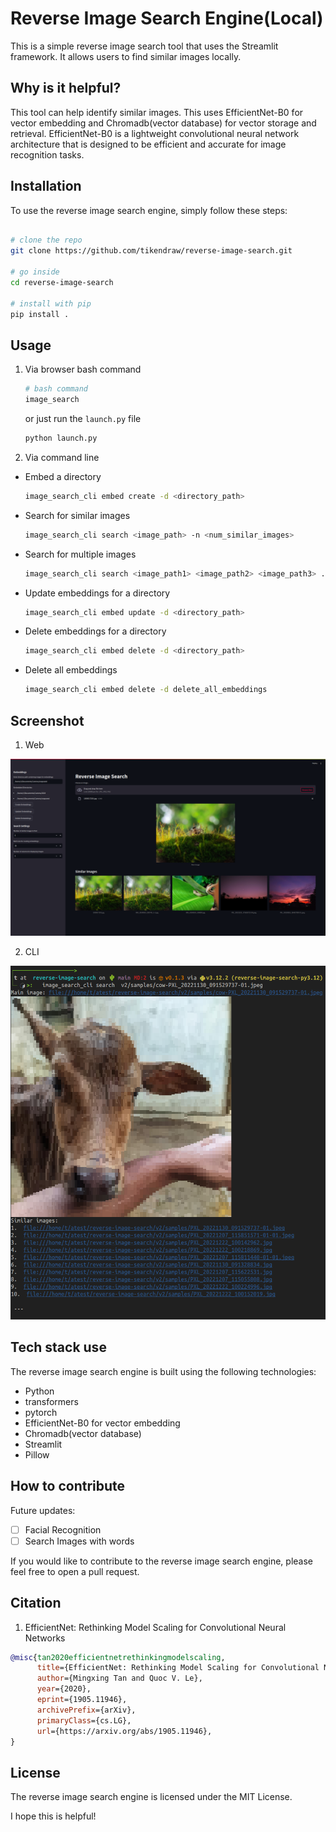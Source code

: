 # Reverse Image Search Engine(Local)
This is a simple reverse image search tool that uses the Streamlit framework. It allows users to find similar images locally.

## Why is it helpful?
This tool can help identify similar images. This uses EfficientNet-B0 for vector embedding and Chromadb(vector database) for vector storage and retrieval. EfficientNet-B0 is a lightweight convolutional neural network architecture that is designed to be efficient and accurate for image recognition tasks. 

## Installation
To use the reverse image search engine, simply follow these steps:

```bash

# clone the repo
git clone https://github.com/tikendraw/reverse-image-search.git

# go inside
cd reverse-image-search

# install with pip
pip install . 

```

## Usage

1. Via browser
      bash command
      ```bash
      # bash command 
      image_search
      ```
      or just run the `launch.py` file
      ```bash
      python launch.py
      ```
2. Via command line

  * Embed a directory
    ```bash
    image_search_cli embed create -d <directory_path>
    ```
  * Search for similar images
    ```bash
    image_search_cli search <image_path> -n <num_similar_images>
    ``` 
  * Search for multiple images
    ```bash
    image_search_cli search <image_path1> <image_path2> <image_path3> ...
    ```
  * Update embeddings for a directory
    ```bash
    image_search_cli embed update -d <directory_path>
    ```
  * Delete embeddings for a directory
    ```bash
    image_search_cli embed delete -d <directory_path>
    ```
  * Delete all embeddings
    ```bash
    image_search_cli embed delete -d delete_all_embeddings
    ```

## Screenshot
1. Web
<img src="./static/rev-image-search.jpg">

2. CLI
<img src="./static/rev-image-search-cli.jpg">


## Tech stack use
The reverse image search engine is built using the following technologies:

* Python
* transformers 
* pytorch 
* EfficientNet-B0 for vector embedding
* Chromadb(vector database)
* Streamlit
* Pillow


## How to contribute
Future updates:

- [ ] Facial Recognition
- [ ] Search Images with words

If you would like to contribute to the reverse image search engine, please feel free to open a pull request.


## Citation
1. EfficientNet: Rethinking Model Scaling for Convolutional Neural Networks


```bibtex
@misc{tan2020efficientnetrethinkingmodelscaling,
      title={EfficientNet: Rethinking Model Scaling for Convolutional Neural Networks}, 
      author={Mingxing Tan and Quoc V. Le},
      year={2020},
      eprint={1905.11946},
      archivePrefix={arXiv},
      primaryClass={cs.LG},
      url={https://arxiv.org/abs/1905.11946}, 
}
```


## License
The reverse image search engine is licensed under the MIT License.

I hope this is helpful!


